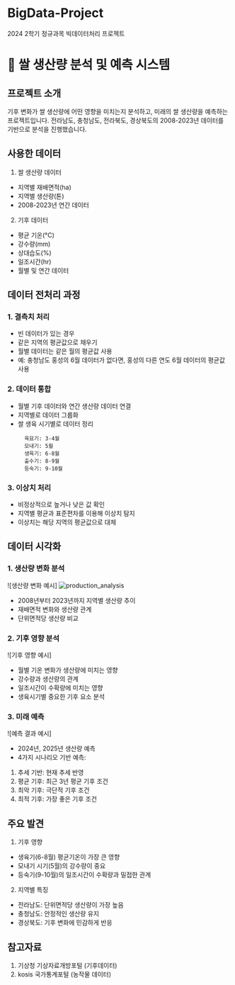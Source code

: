 # BigData-Project
2024 2학기 정규과목 빅데이터처리 프로젝트

# 🌾 쌀 생산량 분석 및 예측 시스템

## 프로젝트 소개
기후 변화가 쌀 생산량에 어떤 영향을 미치는지 분석하고, 미래의 쌀 생산량을 예측하는 프로젝트입니다. 전라남도, 충청남도, 전라북도, 경상북도의 2008-2023년 데이터를 기반으로 분석을 진행했습니다.

## 사용한 데이터
1. 쌀 생산량 데이터
  - 지역별 재배면적(ha)
  - 지역별 생산량(톤)
  - 2008-2023년 연간 데이터

2. 기후 데이터
  - 평균 기온(°C)
  - 강수량(mm)
  - 상대습도(%)
  - 일조시간(hr)
  - 월별 및 연간 데이터

## 데이터 전처리 과정

### 1. 결측치 처리
- 빈 데이터가 있는 경우
 - 같은 지역의 평균값으로 채우기
 - 월별 데이터는 같은 월의 평균값 사용
 - 예: 충청남도 홍성의 6월 데이터가 없다면, 홍성의 다른 연도 6월 데이터의 평균값 사용

### 2. 데이터 통합
- 월별 기후 데이터와 연간 생산량 데이터 연결
- 지역별로 데이터 그룹화
- 쌀 생육 시기별로 데이터 정리
  ```
    육묘기: 3-4월
    모내기: 5월
    생육기: 6-8월
    출수기: 8-9월
    등숙기: 9-10월
  ```

### 3. 이상치 처리
- 비정상적으로 높거나 낮은 값 확인
- 지역별 평균과 표준편차를 이용해 이상치 탐지
- 이상치는 해당 지역의 평균값으로 대체

## 데이터 시각화

### 1. 생산량 변화 분석
![생산량 변화 예시]
![production_analysis](./images/production_analysis.png)
- 2008년부터 2023년까지 지역별 생산량 추이
- 재배면적 변화와 생산량 관계
- 단위면적당 생산량 비교

### 2. 기후 영향 분석
![기후 영향 예시]
- 월별 기온 변화가 생산량에 미치는 영향
- 강수량과 생산량의 관계
- 일조시간이 수확량에 미치는 영향
- 생육시기별 중요한 기후 요소 분석

### 3. 미래 예측
![예측 결과 예시]
- 2024년, 2025년 생산량 예측
- 4가지 시나리오 기반 예측:
1. 추세 기반: 현재 추세 반영
2. 평균 기후: 최근 3년 평균 기후 조건
3. 최악 기후: 극단적 기후 조건
4. 최적 기후: 가장 좋은 기후 조건

## 주요 발견
1. 기후 영향
 - 생육기(6-8월) 평균기온이 가장 큰 영향
 - 모내기 시기(5월)의 강수량이 중요
 - 등숙기(9-10월)의 일조시간이 수확량과 밀접한 관계

2. 지역별 특징
 - 전라남도: 단위면적당 생산량이 가장 높음
 - 충청남도: 안정적인 생산량 유지
 - 경상북도: 기후 변화에 민감하게 반응


## 참고자료
1. 기상청 기상자료개방포털 (기후데이터)
2. kosis 국가통계포털 (농작물 데이터)
